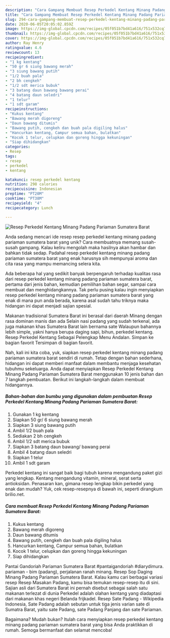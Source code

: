 ```yaml
---
description: "Cara Gampang Membuat Resep Perkedel Kentang Minang Padang Pariaman Sumatera Barat Anti Gagal"
title: "Cara Gampang Membuat Resep Perkedel Kentang Minang Padang Pariaman Sumatera Barat Anti Gagal"
slug: 294-cara-gampang-membuat-resep-perkedel-kentang-minang-padang-pariaman-sumatera-barat-anti-gagal
date: 2020-06-05T20:05:02.859Z
image: https://img-global.cpcdn.com/recipes/05f051b7bd41a616/751x532cq70/resep-perkedel-kentang-minang-padang-pariaman-sumatera-barat-foto-resep-utama.jpg
thumbnail: https://img-global.cpcdn.com/recipes/05f051b7bd41a616/751x532cq70/resep-perkedel-kentang-minang-padang-pariaman-sumatera-barat-foto-resep-utama.jpg
cover: https://img-global.cpcdn.com/recipes/05f051b7bd41a616/751x532cq70/resep-perkedel-kentang-minang-padang-pariaman-sumatera-barat-foto-resep-utama.jpg
author: Ray Henry
ratingvalue: 4.6
reviewcount: 13
recipeingredient:
- "1 kg kentang"
- "50 gr 6 siung bawang merah"
- "3 siung bawang putih"
- "1/2 buah pala"
- "2 bh cengkeh"
- "1/2 sdt merica bubuk"
- "3 batang daun bawang bawang perai"
- "4 batang daun seledri"
- "1 telur"
- "1 sdt garam"
recipeinstructions:
- "Kukus kentang"
- "Bawang merah digoreng"
- "Daun bawang ditumis"
- "Bawang putih, cengkeh dan buah pala digiling halus"
- "Hancurkan kentang, Campur semua bahan, bulatkan"
- "Kocok 1 telur, celupkan dan goreng hingga kekuningan"
- "Siap dihidangkan"
categories:
- Resep
tags:
- resep
- perkedel
- kentang

katakunci: resep perkedel kentang 
nutrition: 298 calories
recipecuisine: Indonesian
preptime: "PT20M"
cooktime: "PT38M"
recipeyield: "4"
recipecategory: Lunch

---
```



![Resep Perkedel Kentang Minang Padang Pariaman Sumatera Barat](https://img-global.cpcdn.com/recipes/05f051b7bd41a616/751x532cq70/resep-perkedel-kentang-minang-padang-pariaman-sumatera-barat-foto-resep-utama.jpg)

Anda sedang mencari ide resep resep perkedel kentang minang padang pariaman sumatera barat yang unik? Cara membuatnya memang susah-susah gampang. Kalau keliru mengolah maka hasilnya akan hambar dan bahkan tidak sedap. Padahal resep perkedel kentang minang padang pariaman sumatera barat yang enak harusnya sih mempunyai aroma dan cita rasa yang mampu memancing selera kita.

Ada beberapa hal yang sedikit banyak berpengaruh terhadap kualitas rasa dari resep perkedel kentang minang padang pariaman sumatera barat, pertama dari jenis bahan, kemudian pemilihan bahan segar, sampai cara membuat dan menghidangkannya. Tak perlu pusing kalau ingin menyiapkan resep perkedel kentang minang padang pariaman sumatera barat yang enak di mana pun anda berada, karena asal sudah tahu triknya maka hidangan ini dapat menjadi sajian spesial.

Makanan tradisional Sumatera Barat ini berasal dari daerah Minang dengan rasa dominan manis dan ada Selain nasi padang yang sudah terkenal, ada juga makanan khas Sumatera Barat lain bernama sate Walaupun bahannya lebih simple, yakni hanya berupa daging sapi, bihun, perkedel kentang. Resep Perkedel Kentang Sebagai Pelengkap Menu Andalan. Simpan ke bagian favorit Tersimpan di bagian favorit.


Nah, kali ini kita coba, yuk, siapkan resep perkedel kentang minang padang pariaman sumatera barat sendiri di rumah. Tetap dengan bahan sederhana, hidangan ini dapat memberi manfaat dalam membantu menjaga kesehatan tubuhmu sekeluarga. Anda dapat menyiapkan Resep Perkedel Kentang Minang Padang Pariaman Sumatera Barat menggunakan 10 jenis bahan dan 7 langkah pembuatan. Berikut ini langkah-langkah dalam membuat hidangannya.

<!--inarticleads1-->

##### Bahan-bahan dan bumbu yang digunakan dalam pembuatan Resep Perkedel Kentang Minang Padang Pariaman Sumatera Barat:

1. Gunakan 1 kg kentang
1. Siapkan 50 gr/ 6 siung bawang merah
1. Siapkan 3 siung bawang putih
1. Ambil 1/2 buah pala
1. Sediakan 2 bh cengkeh
1. Ambil 1/2 sdt merica bubuk
1. Siapkan 3 batang daun bawang/ bawang perai
1. Ambil 4 batang daun seledri
1. Siapkan 1 telur
1. Ambil 1 sdt garam


Perkedel kentang ini sangat baik bagi tubuh karena mengandung paket gizi yang lengkap. Kentang mengandung vitamin, mineral, serat serta antioksidan. Penasaran kan, gimana resep lengkap bikin perkedel yang enak dan mudah? Yuk, cek resep-resepnya di bawah ini, seperti dirangkum brilio.net. 

<!--inarticleads2-->

##### Cara membuat Resep Perkedel Kentang Minang Padang Pariaman Sumatera Barat:

1. Kukus kentang
1. Bawang merah digoreng
1. Daun bawang ditumis
1. Bawang putih, cengkeh dan buah pala digiling halus
1. Hancurkan kentang, Campur semua bahan, bulatkan
1. Kocok 1 telur, celupkan dan goreng hingga kekuningan
1. Siap dihidangkan


Pantai Gandoriah Pariaman Sumatera Barat #pantaigandoriah #diarydimura. pariaman - bim (padang), perjalanan ranah minang. Resep Sop Daging Minang Padang Pariaman Sumatera Barat. Kalau kamu cari berbagai variasi resep Resep Masakan Padang, kamu bisa temukan resep-resep itu di sini. Sajian asli dari Sumatera Barat ini pernah disebut sebagai salah satu makanan terlezat di dunia Perkedel adalah olahan kentang yang diadaptasi dari makanan khas negeri Belanda frijkadel. Resep Sate Padang - Wikipedia Indonesia, Sate Padang adalah sebutan untuk tiga jenis varian sate di Sumatra Barat, yaitu sate Padang, sate Padang Panjang dan sate Pariaman. 

Bagaimana? Mudah bukan? Itulah cara menyiapkan resep perkedel kentang minang padang pariaman sumatera barat yang bisa Anda praktikkan di rumah. Semoga bermanfaat dan selamat mencoba!
